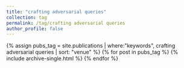 ```yaml
---
title: "crafting adversarial queries"
collection: tag
permalink: /tag/crafting adversarial queries
author_profile: false
---
```

{% assign pubs_tag = site.publications | where:"keywords", crafting adversarial queries | sort: "venue" %}
{% for post in pubs_tag %}
  {% include archive-single.html %}
{% endfor %}